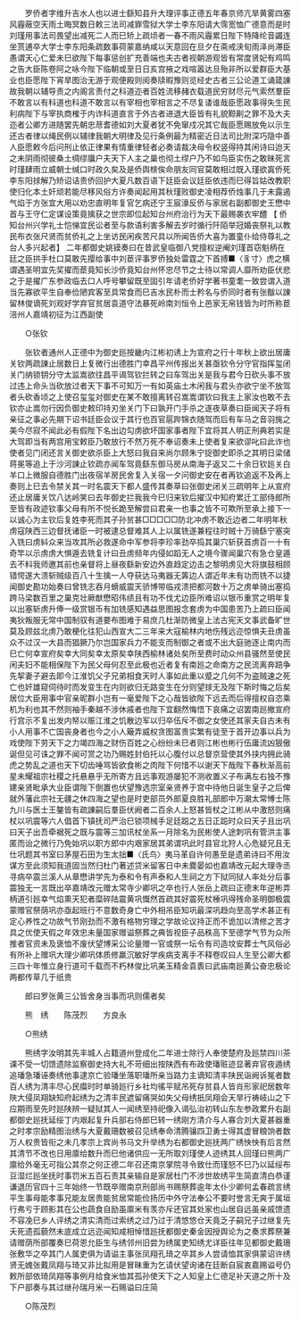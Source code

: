 <!-- { "loadSidebar": true } -->
　　罗侨者字维升吉水人也以进士繇知县升大理评事正德五年春京师亢旱黄雾四塞风霾蔽空天雨土晦冥数日敕三法司减罪雪狱大学士李东阳请大霈宽恤广德意而是时刘瑾用事法司畏望出减死二人而巳矫上疏顷者一春不雨风霾累日陛下特降纶音蠲连坐贳逋卒大学士李东阳条疏数事荷蒙嘉纳咸以天意回在旦夕在斋戒浃旬雨泽尚滞臣愚谓天心仁爱未巳欲陛下每事惩创扩充善端也夫古者视朝游观皆有常度贤妃有鸡鸣之告大臣陈卷阿之咏今陛下临朝或至日日亥宫掖之戏喧嚣达旦殆非所以爱群臣大基业也臣愿陛下宵旱图治无游于观便殿则阅奏牍暇豫则览经史古者三公论道工诵箴諌故我朝以辅导责之内阁言责付之科道迩者百姓流移赭衣载道民穷财尽元气索然羣臣不敢言以有科道也科道不敢言以有宰相也宰相言之不尽复诿谁哉臣愿政事得失生民利病陛下与宰执商榷于内诈科道直言于外古者进退大臣皆有礼貌黥劓之罪不及大夫迩者公卿方进随罢先朝忠荩耆德如刘大夏者犹不免窜戍况其它哉臣愿赐放免以示生还古者律以绳民例以辅律我朝大明律及见行条例最为精密近日法司比附深巧隐中善人臣愿敕今后问刑止依正律果有情重律轻者必奏请裁决母令权竖得持其闲诗曰迨天之未阴雨彻彼桑土绸缪牖户夫天下人主之巢也彻土缪户乃不如鸟臣实伤之敢昧死言时瑾肆雨立威朝士缄口时政久矣及是侨舆榇俟命朋友同官莫敢相过既入瑾欲寘侨死李东阳捄解乃矫诏诘责侨回护大夏凡数百语下廷臣会议廷臣依违而巳得旨姑改教职使归化本土奸顽若能尽移风俗方许奏闻起用其秋瑾败御史凌相荐侨烛事几于未露遏气焰于方张宜大用以劝忠直明年复官乞病还宁王宸濠反侨与家居右副都御史王懋中首与王守仁定谋设策竟擒获之世宗即位起知台州府治行为天下最赐袭衣牢醴 【 侨知台州兴学礼士恺悌宜民讼者至与款语利害多解去岁时循行阡陌举冠婚丧祭礼以教民布衣张尺贤而贫侨礼之上坐访民闲疾苦尺具以所闻告侨大喜为置童仆给侍尊礼之台人多兴起者】 二年都御史姚镆奏曰在昔武皇临御八党擅权逆阉刘瑾首窃魁柄在廷之臣拱手杜口莫敢先撄给事中刘茞评事罗侨独处雷霆之下首搏■〈豸寸〉虎之横谓遇圣明宜先奖擢而茞竟知长沙侨竟知台州怀忠尽节之士待以常调人靡所劝臣伏悲之于是擢广东参政临去口人呼号攀留既至固引年请老侨好学著书童耄一致尝谓入道当先寡欲平生自奉俭陋宾客至具常食而巳吉水民朴而士矜名与侨同时者有张黻以諌留林俊谪死刘观好学弃官贫居袁道守法暴死岭南刘恒令上邑家无帛钱皆为时所称茞涪州人嘉靖初征为江西副使 

　　○张钦 

　　张钦者通州人正德中为御史廵按畿内江彬初诱上为宣府之行十年秋上欲出居庸关钦两疏諌止居数日上复微行出德胜门幸昌平州传报出关甚亟钦令分守官指挥玺闭关门纳锁钥分守太监嵩欲往昌平谒驾钦拦转之曰车驾出关是我与君今日砍头事不放过违上命头当砍放过者天下事不可知万一有如英庙土木闲我与君头亦欲宁坐不放驾者头砍香顷之上使召玺玺对御史在某不敢擅离转召嵩嵩谓钦曰我主上家汝也敢不去钦亦止嵩勿行因负御史敕印持刃坐关门下曰孰开门手杀之遂夜草奏曰臣闻天子将有亲征之事必先期下诏书廷臣会议于其行也百官扈跸锦衣随驾而后有车马之音羽旄之美今尽寂不闻此必有假陛下名出边勾虏欲坏国家事者陛下宜将其人明正刑典若实是大驾即当有两宫用宝敕臣乃敢放行不然万死不奉诏奏未上使者复来欲谬叱曰此诈也使者见门闭还言关御史欲杀臣上大怒曰我自来尚尔顾朱宁捉御史即杀之其明日梁储蒋冕等追上于沙河諌止钦疏亦闻车驾竟繇东御马房从南海子返又二十余日钦廵关白羊口上微服自德胜门出夜宿羊房民舍复入关宿一夕问御史安在者再钦追返不及再上奏则上巳去令禁关其一时名震天下都人盛传其奏草曰张御史闭关三疏明年上从宣府还止居庸关饮八达岭笑曰去年御史拦我我今巳归来钦后擢汉中知府累迁工部侍郎所至皆有政迹钦事父母有所不悦长跪至解尝曰君亲一也事之皆不可欺所至承上接下一以诚心为主钦后复姓李死而其子孙贫甚□□□□□防北冲虏不敢近边者二年明年秋虏寇陕西三边督抚诸臣一时被逮总督难其人上以属铣遂兼程往时贼十万骑繇宁塞突入铣曰虏紏众来当攻其所必救遂命中军参将李珍率劲卒捣其巢穴斩获首虏百一十有奇竿以示虏虏大惧遁去铣复计曰丑虏频年内侵如蹈无人之境今骤闻巢穴有急仓皇遁去不料我师邀其前也亲督将上昼夜繇新安边外直趋定边击之黎明虏见大将旗鼓相顾错愕遂大溃斩贼级百八十生擒一人夺获达马夷器无筭边人谓近年未有功而铣不以捷闻御史勘功始奏曰曾铣志吞月螖威震天骄博带临戎溃把都河数十万之虏单骑出塞捣跨马梁数百里之巢克壮厥猷懋昭伟绩且有功不伐尤边臣所难诏以银币重赏之明年复以出塞斩虏升俸一级赏银币有加铣感知遇益思图报念套虏为中国患苦乃上疏曰臣闻夷狄叛服无常中国制驭有道要布图难于易庶几杜渐防微皇上法古宪天文事武备旷世莫及顾兹北虏乃敢梗化往犯山西宣大二三年来大寇榆林内地伤残远迩惊惧夫丑虏虽众不过汉一大县而猖獗乃尔岂国家兵力不能支而制御之者或不出大庭驰逐止南内而巳亡何幸宣府矣幸大同矣幸太原矣幸陕西榆林诸处矣所至费时动众州县骚然至使民闲夫妇不能相保陛下为民父母何忍至此极也近者复有南廵之命南方之民流离奔踣争先挈妻子避去即今江淮饥父子兄弟相食天时人事如此重以蹙之几何不为盗贼速之死亡也奸雄窥伺待时而发变生在内则欲归无路变生在分则望捄无及陛下斯时悔之后矣居位大臣用事中官亲昵群小岂有一毫爱陛下之心哉皆欲陛下远去而后得擅权自恣乘机为利也其不然则袖手秦越不涉休戚者也陛下宜翻然悔悟下哀痛之诏罢南廵撤宣府行宫示不复出发内帑以赈江淮之饥散边军以归卒伍斥不御之女使还其家夫自古未有小人用事不亡国丧身者也今之小人簸弄威权贪图富贵实繁有徒至于首开边事以兵为戏使陛下劳天下之力竭四海之财伤百姓之心纷纷未巳者则江彬也彬行伍庸流凶狠傲诞但见可诛之罪不闻可赏之功乃赐姓封伯托以心腹付以总督京营使其外挟内拥此骑虎之势乱之道也天下切齿唾骂皆欲食彬之肉陛下何惜不以谢天下哉陛下春秋渐高前星未耀祖宗社稷之托悬悬乎无所寄方且远事观游屡犯不测收置义子布满左右独不豫建亲贤毗承大业臣谓陛下倒置也伏望豫选宗室亲贤养于宫中待他日诞生皇子之后俾就外藩此宗社无疆之休四海之望也是时吏部员外郎夏良胜礼部郎中万潮太常愽士陈九川与医士王鏊皆有疏諌嗣后羣臣伏阙者二百余人上怒甚皆杖之江彬从中激怒则痛杖以巩震等六人倡首下镇抚司严治巳锁项械手足廷跽之五日正跽时众曰天子且出巩曰天子出吾牵裾死之既与震等三加讯杖坐系一月除名为民彬使人途刺巩有管洪主事匿而诒之微行乃免始巩以职方郎中内艰家居其弟谓巩此时县官北狩人心危疑兄且无仕巩题其书室曰茅屋石田为生太拙■〈氏鸟〉夷马革自许何愚至是遗弟诗曰不用汝谋方至此须知我道固当然归杜门著述贷米留客日中未爨晏如也嘉靖改元起大理寺丞寻病卒震兰溪人从章懋讲学先为泰和令有声泰和人生祠之方下狱同狱人率处分后事震独无一言既出卒嘉靖改元赠太常寺少卿巩之卒也行人张岳上疏曰正德末年逆彬弄柄道引廵幸气焰熏天犯者糜碎陆震黄巩慨然首疏其好震死杖棰巩得残命圣明御极震蒙赠官祭荫巩亦亟起班行不意数奇身亡中外相吊臣知巩最深巩趋向至高学术甚正有定心养性之功故气节刚劲而不激有格物穷理之学故论议持正而不诡加以清修之苦才具之优使天假之年效忠未量国家赠谥祭葬之典皆视臣子品秩高下至德学气节为众所推者官资未及褒恤不废伏望博采公论量赠一官或祭一坛令有司造坟安葬士气风俗必有所补上赠巩大理少卿巩体质修羸沉敏好学疾病支离手不释卷叹曰人生至公卿大都三四十年惟立身行道可千载而不朽林俊比巩美玉精金袁袠曰武庙南廵黄公奋忠极论两都传草几于纸贵 

　　郎曰罗张黄三公皆舍身当事而巩则儒者矣 

　　熊　绣　　陈茂烈　　方良永 

　　○熊绣 

　　熊绣字汝明其先丰城人占籍道州登成化二年进士除行人奉使楚府及廵禁四川茶课不受一切馈遗除监察御史持大礼不苛细出按陕西有布政使璠赃迹显著弃官夜遁绣追璠急璠诬奏绣他事逮京亡验璠坐落职璠所亲当路力主谪知清丰陕民诣阙诉冤者数百人绣为清丰尽心民瘼时时单骑廵行乡社均徭平赋吊死存贫县人皆肖形家祀居数年陜大侵凤翔缺知府起绣为之清丰民遮留痛哭如失父母绣扺凤翔会天旱行祷岐山之下应期雨至先时廵陕辨一疑狱其人一闻绣至持祀像入谒弘治初转山东左参政累升右副都御史廵抚延绥丁内艰起复升兵部右侍郎巳转一绣刚方清介与人寡合刘大夏甚器重之时孝宗励精图治绣与大夏戴珊数被召见绣奉命清腾骧四卫勇士得其虚冒粮饷者数万人权贵皆衔之未几孝宗上宾尚书马文升举绣为右都御史廵抚两广绣怏怏有后言然其清节不改也日用廪给数升而巳他诸供应一无所取刘瑾使人迹绣其人回瑾曰熊两广廪给外毫无可指公其奈之何正德二年召还南京掌院寻令致仕而瑾怒不巳乃以延绥布豆湿烂廵坐抚时事罚米五百石责其亲输自是家居杜门不涉世故绣平生简直清白恭谨谦退历官四十三年始终一节既卒赠南京刑部尚书赐祭葬逾年太仆少卿何孟春疏言绣平生事母能孝事兄能友居贵能贫居常能俭扬历中外守法奉公不要时誉言无爽于属垣行弗亏于顾影其在公也蔬食自励虽廪米有羡亦斥还官其处家也山居自远虽亲戚馈遗不容凂巳乡人评绣之清实清而过索绣之过乃过于清悠悠仓天竟乏子嗣兄子过继复先夭死遗孤藐然未底成立远迩闻知咸相悼惜廵抚都御史秦金因授舆论为之奏求葬祭兼请赠荫所部覆奏巳荷恩允臣生与绣邻州旧尝为绣属吏知绣尤详臣往年见都御史戴珊张敷华之卒其门人属吏俱为请谥主事张凤翔孔琦之卒其乡人尝请恤其家俱蒙诏许绣贤无媿张戴凤翔与琦又非比拟用是冒昧重为乞请伏望询诸在廷断自宸衷嘉赐谥号仍敕所部依琦凤翔等事例月给食米恤其孤孙使天下之人知皇上仁德足补天道之所十及下户部奏与其过继孙瑞月米一石赐谥曰庄简 

　　○陈茂烈 

